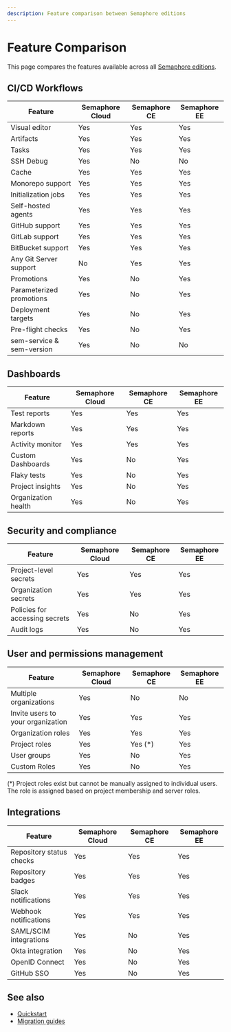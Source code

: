 ```yaml
---
description: Feature comparison between Semaphore editions
---
```


# Feature Comparison

This page compares the features available across all [Semaphore editions](./about-semaphore).

## CI/CD Workflows

| Feature | Semaphore Cloud | Semaphore CE | Semaphore EE |
|--|--|--|--|
| Visual editor | Yes | Yes | Yes |
| Artifacts | Yes | Yes | Yes |
| Tasks | Yes | Yes | Yes |
| SSH Debug | Yes | No | No |
| Cache | Yes | Yes | Yes |
| Monorepo support | Yes | Yes | Yes |
| Initialization jobs | Yes | Yes | Yes |
| Self-hosted agents | Yes | Yes | Yes |
| GitHub support | Yes | Yes | Yes |
| GitLab support | Yes | Yes | Yes |
| BitBucket support | Yes | Yes | Yes |
| Any Git Server support | No | Yes | Yes |
| Promotions | Yes | No | Yes |
| Parameterized promotions | Yes | No | Yes |
| Deployment targets | Yes | No | Yes |
| Pre-flight checks | Yes | No | Yes |
| sem-service & sem-version | Yes | No | No |

## Dashboards

| Feature | Semaphore Cloud | Semaphore CE | Semaphore EE |
|--|--|--|--|
| Test reports | Yes | Yes | Yes |
| Markdown reports | Yes | Yes | Yes |
| Activity monitor | Yes | Yes | Yes |
| Custom Dashboards | Yes | No | Yes |
| Flaky tests | Yes | No | Yes |
| Project insights | Yes | No | Yes |
| Organization health | Yes | No | Yes |

## Security and compliance

| Feature | Semaphore Cloud | Semaphore CE | Semaphore EE |
|--|--|--|--|
| Project-level secrets | Yes | Yes | Yes |
| Organization secrets | Yes | Yes | Yes |
| Policies for accessing secrets | Yes | No | Yes |
| Audit logs | Yes | No | Yes |

## User and permissions management

| Feature | Semaphore Cloud | Semaphore CE | Semaphore EE |
|--|--|--|--|
| Multiple organizations | Yes | No | No |
| Invite users to your organization | Yes | Yes | Yes |
| Organization roles | Yes | Yes | Yes |
| Project roles | Yes | Yes (*) | Yes |
| User groups | Yes | No | Yes |
| Custom Roles | Yes | No | Yes |

(*) Project roles exist but cannot be manually assigned to individual users. The role is assigned based on project membership and server roles.

## Integrations

| Feature | Semaphore Cloud | Semaphore CE | Semaphore EE |
|--|--|--|--|
| Repository status checks | Yes | Yes | Yes |
| Repository badges | Yes | Yes | Yes |
| Slack notifications | Yes | Yes | Yes |
| Webhook notifications | Yes | Yes | Yes |
| SAML/SCIM integrations | Yes | No | Yes |
| Okta integration | Yes | No | Yes |
| OpenID Connect | Yes | No | Yes |
| GitHub SSO | Yes | No | Yes |

## See also

- [Quickstart](./quickstart)
- [Migration guides](./migration-overview)
